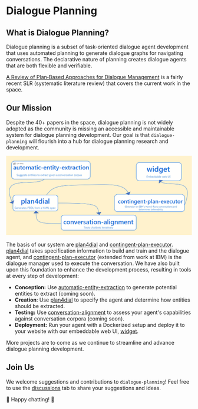 # Dialogue Planning

## What is Dialogue Planning?
Dialogue planning is a subset of task-oriented dialogue agent development that uses automated planning to generate dialogue graphs for navigating conversations. The declarative nature of planning creates dialogue agents that are both flexible and verifiable.

[A Review of Plan‑Based Approaches for Dialogue Management](https://link.springer.com/article/10.1007/s12559-022-09996-0) is a fairly recent SLR (systematic literature review) that covers the current work in the space.

##  Our Mission
Despite the 40+ papers in the space, dialogue planning is not widely adopted as the community is missing an accessible and maintainable system for dialogue planning development. Our goal is that `dialogue-planning` will flourish into a hub for dialogue planning research and development.  

![Current Architecture](./profile/architecture.PNG)

The basis of our system are [plan4dial](https://github.com/dialogue-planning/plan4dial) and [contingent-plan-executor](https://github.com/dialogue-planning/contingent-plan-executor). [plan4dial](https://github.com/dialogue-planning/plan4dial) takes specification information to build and train and the dialogue agent, and [contingent-plan-executor](https://github.com/dialogue-planning/contingent-plan-executor) (extended from work at IBM) is the dialogue manager used to execute the conversation. We have also built upon this foundation to enhance the development process, resulting in tools at every step of development:  

- **Conception:** Use [automatic-entity-extraction](https://github.com/dialogue-planning/automatic-entity-extraction) to generate potential entities to extract (coming soon).
- **Creation**: Use [plan4dial](https://github.com/dialogue-planning/plan4dial) to specify the agent and determine how entities should be extracted.
- **Testing:** Use [conversation-alignment](https://github.com/dialogue-planning/conversation-alignment) to assess your agent's capabilities against conversation corpora (coming soon).  
- **Deployment:** Run your agent with a Dockerized setup and deploy it to your website with our embeddable web UI, [widget](https://github.com/dialogue-planning/widget).  

More projects are to come as we continue to streamline and advance dialogue planning development.

## Join Us
We welcome suggestions and contributions to `dialogue-planning`! Feel free to use the [discussions](https://github.com/orgs/dialogue-planning/discussions) tab to share your suggestions and ideas.

🤖 Happy chatting! 🤖
